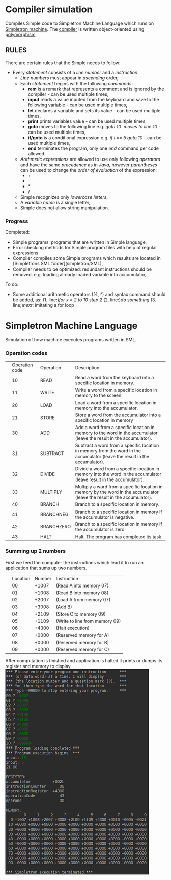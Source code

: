 # Compiler simulation
Compiles Simple code to Simpletron Machine Language which runs on [Simpletron machine](Simpletron.java).
The [compiler](compiler/Compiler.java) is written object-oriented using [polymorphism](https://en.wikipedia.org/wiki/Polymorphism_(computer_science)).
## RULES
There are certain rules that the Simple needs to follow:
<ul>
    <li>Every <i>statement</i> consists of a <i>line number</i> and a <i>instruction</i>:
        <ul><li><i>Line numbers</i> must appear in <i>ascending</i> order,</li>
            <li>Each <i>statement</i> begins with the following <i>commands</i>:
                <ul>
                    <li><b>rem</b> is a remark that represents a comment and is ignored by the compiler - can be used multiple times,</li>
                    <li><b>input</b> reads a value inputed from the keyboard and save to the following variable - can be used multiple times,</li>
                    <li><b>let</b> declares a variable and sets its value - can be used multiple times,</li>
                    <li><b>print</b> prints variables value - can be used multiple times,</li>
                    <li><b>goto</b> moves to the following line e.g. <i>goto 10' moves to line 10</i> - can be used multiple times,</li>
                    <li><b>if/goto</b> is a conditional expression e.g. <i>if i == 5 goto 10</i> - can be used multiple times,</li>
                    <li><b>end</b> terminates the program, only one <i>end</i> command per code allowed.</li>
                </ul>
            </li>
            <li><i>Arithmetic expressions</i> are allowed to use only following <i>operators</i> and have the same <i>precedence</i> as in <i>Java</i>, however <i>parentheses</i> can be used to change the <i>order of evaluation</i> of the expression:
                <ul>
                    <li>+</li>
                    <li>-</li>
                    <li>*</li>
                    <li>/</li>
                </ul>
            </li>
            <li>Simple recognizes only <i>lowercase letters</i>,</li>
            <li>A <i>variable name</i> is a single letter,</li>
            <li>Simple does not allow string manipulation.</li>
        </ul>
    </li>
</ul>

### Progress 

Completed:
<ul>
<li>Simple programs: programs that are written in Simple language,</li>
<li>Error checking methods for Simple program files with help of regular expressions</li>
<li>Compiler compiles some Simple programs which results are located in [Simpletrons SML folder](simpletron/SML),</li>
<li>Compiler needs to be optimized: redundant instructions should be removed. e.g. loading already loaded variable into accumulator,</li>
</ul>
To do:
<ul>
<li>Some additional arithmetic operators (%, ^) and syntax command should be added, as: (1. line:)<i>for x = 2 to 10 step 2</i> (2. line:)<i>do something</i> (3. line;)<i>next</i>: imitating a for loop</li>
</ul>

# Simpletron Machine Language
Simulation of how machine executes programs written in SML.
### Operation codes
<table>
    <th>
        <td>Operation code</td>
        <td>Operation</td>
        <td>Description</td>
    </th>
    <tr>
        <td></td>
        <td>10</td>
        <td>READ</td>
        <td>Read a word from the keyboard into a specific location in memory.</td>
    </tr>
    <tr>
        <td></td>
        <td>11</td>
        <td>WRITE</td>
        <td>Write a word from a specific location in memory to the screen.</td>
    </tr>
    <tr>
        <td></td>
        <td>20</td>
        <td>LOAD</td>
        <td>Load a word from a specific location in memory into the accumulator.</td>
    </tr>
    <tr>
        <td></td>
        <td>21</td>
        <td>STORE</td>
        <td>Store a word from the accumulator into a specific location in memory</td>
    </tr>
    <tr>
        <td></td>
        <td>30</td>
        <td>ADD</td>
        <td>Add a word from a specific location in memory to the word in the accumulator (leave the result in the accumulator).</td>
    </tr>
    <tr>
        <td></td>
        <td>31</td>
        <td>SUBTRACT</td>
        <td>Subtract a word from a specific location in memory from the word in the accumulator (leave the result in the accumulator).</td>
    </tr>
    <tr>
        <td></td>
        <td>32</td>
        <td>DIVIDE</td>
        <td>Divide a word from a specific location in memory into the word in the accumulator (leave result in the accumulator).</td>
    </tr>
    <tr>
        <td></td>
        <td>33</td>
        <td>MULTIPLY</td>
        <td>Multiply a word from a specific location in memory by the word in the accumulator (leave the result in the accumulator).</td>
    </tr>
    <tr>
        <td></td>
        <td>40</td>
        <td>BRANCH</td>
        <td>Branch to a specific location in memory.</td>
    </tr>
    <tr>
        <td></td>
        <td>41</td>
        <td>BRANCHNEG</td>
        <td>Branch to a specific location in memory if the accumulator is negative.</td>
    </tr>
    <tr>
        <td></td>
        <td>42</td>
        <td>BRANCHZERO</td>
        <td>Branch to a specific location in memory if the accumulator is zero.</td>
    </tr>
    <tr>
        <td></td>
        <td>43</td>
        <td>HALT</td>
        <td>Halt. The program has completed its task.</td>
    </tr>
</table>

### Summing up 2 numbers
First we feed the computer the instructions which lead it to run an application that sums up two numbers.
<table>
    <th>
        <td>Location</td>
        <td>Number</td>
        <td>Instruction</td>
    </th>
    <tr>
        <td></td>
        <td>00</td>
        <td>+1007</td>
        <td>(Read A into memory 07)</td>
    </tr>
    <tr>
        <td></td>
        <td>01</td>
        <td>+1008</td>
        <td>(Read B into memory 08)</td>
    </tr>
    <tr>
        <td></td>
        <td>02</td>
        <td>+2007</td>
        <td>(Load A from memory 07)</td>
    </tr>
    <tr>
        <td></td>
        <td>03</td>
        <td>+3008</td>
        <td>(Add B)</td>
    </tr>
    <tr>
        <td></td>
        <td>04</td>
        <td>+2109</td>
        <td>(Store C to memory 09)</td>
    </tr>
    <tr>
        <td></td>
        <td>05</td>
        <td>+1109</td>
        <td>(Write to line from memory 09)</td>
    </tr>
    <tr>
        <td></td>
        <td>06</td>
        <td>+4300</td>
        <td>(Halt execution)</td>
    </tr>
    <tr>
        <td></td>
        <td>07</td>
        <td>+0000</td>
        <td>(Reserved memory for A)</td>
    </tr>
    <tr>
        <td></td>
        <td>08</td>
        <td>+0000</td>
        <td>(Reserved memory for B)</td>
    </tr>
    <tr>
        <td></td>
        <td>09</td>
        <td>+0000</td>
        <td>(Reserved memory for C)</td>
    </tr>
</table>

After computation is finished and application is halted it prints or dumps its register and memory to display.
![Simpletron](simpletronhardware/graphics/Simpletron.png)
